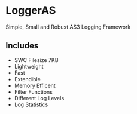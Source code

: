 LoggerAS
========

Simple, Small and Robust AS3 Logging Framework

## Includes
* SWC Filesize 7KB
* Lightweight
* Fast
* Extendible
* Memory Efficent
* Filter Functions
* Different Log Levels
* Log Statistics